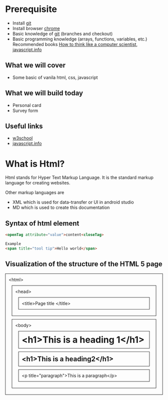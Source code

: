 <image>

# Prerequisite
- Install [git](https://git-scm.com/book/en/v2/Getting-Started-Installing-Git)
- Install browser [chrome](https://www.google.com/intl/en_uk/chrome/dr/download/?brand=WHAR&gad_source=1&gclid=CjwKCAjwmaO4BhAhEiwA5p4YL740lfzwMDG4kfitqPF9CtceNiXHTZoE3tKaEumDhDZdxwyCx4_uuRoCJUsQAvD_BwE&gclsrc=aw.ds)
- Basic knowledge of [git](https://git-scm.com/book/en/v2) (branches and checkout)
- Basic programming knowledge (arrays, functions, variables, etc.) Recommended books [How to think like a computer scientist](https://www.amazon.sg/dp/0971677506?ref_=mr_referred_us_sg_sg), [javascript.info](https://javascript.info/)

## What we will cover
- Some basic of vanila html, css, javascript

## What we will build today
- Personal card
- Survey form

## Useful links
- [w3school](https://www.w3schools.com/html/default.asp)
- [javascript.info](https://javascript.info/)

# What is Html?
Html stands for Hyper Text Markup Language. It is the standard markup language for creating websites.

Other markup languages are 
- XML which is used for data-transfer or UI in android studio
- MD which is used to create this documentation

## Syntax of html element
```html
<openTag attribute="value">content<closeTag>

Example
<span title="tool tip">Hello world</span>
```

## Visualization of the structure of the HTML 5 page
<div style="border: 1px solid; padding: 10px;">
    &lt;html&gt;
    <div style="border: 1px solid; padding: 10px; margin: 10px;">
        &lt;head&gt;
          <div style="border: 1px solid; padding: 10px; margin: 10px;">
            &lt;title&gt;Page title &lt;&sol;title&gt;
        </div>
    </div>
    <div style="border: 1px solid; padding: 10px; margin: 10px;">
        &lt;body&gt;
        <h1 style="border: 1px solid; padding: 10px; margin: 10px;">
            &lt;h1&gt;This is a heading 1&lt;&sol;h1&gt;
        </h1>
        <h2 style="border: 1px solid; padding: 10px; margin: 10px;">
            &lt;h1&gt;This is a heading2&lt;&sol;h1&gt;
        </h2>
        <p title="paragraph" style="border: 1px solid; padding: 10px; margin: 10px;">
            &lt;p&nbsp;title&equals;&quot;paragraph&quot;&gt;This is a paragraph&lt;&sol;p&gt;
        </p>
    </div>
</div>